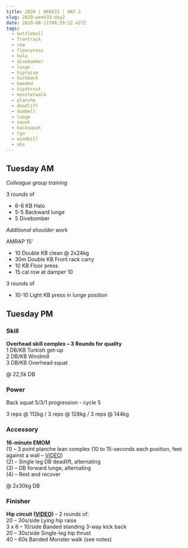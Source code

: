 ```yaml
---
title: 2020 | WEEK33 | DAY 2
slug: 2020-week33-day2
date: 2020-08-11T08:29:12.427Z
tags:
  - kettlebell
  - frontrack
  - row
  - floorpress
  - halo
  - divebomber
  - lunge
  - hipraise
  - kickback
  - banded
  - hipthrust
  - monsterwalk
  - planche
  - deadlift
  - dumbell
  - lunge
  - squat
  - backsquat
  - tgu
  - windmill
  - ohs
---
```

## Tuesday AM

*Colleague group training*

3 rounds of

* 6-6 KB Halo
* 5-5 Backward lunge
* 5 Divebomber

*Additional shoulder work*

AMRAP 15'

* 10 Double KB clean @ 2x24kg
* 30m Double KB Front rack carry
* 10 KB Floor press
* 15 cal row at damper 10

3 rounds of

* 10-10 Light KB press in lunge position

## Tuesday PM

### Skill

**Overhead skill complex – 3 Rounds for quality**\
1 DB/KB Turkish get-up\
2 DB/KB Windmill\
3 DB/KB Overhead squat

@ 22,5k DB

### Power

Back squat 5/3/1 progression - cycle 5

3 reps @ 112kg / 3 reps @ 128kg / 3 reps @ 144kg

### Accessory

**16-minute EMOM**\
(1) – 3 point planche lean complex (10 to 15-seconds each position, feet against a wall – [VIDEO](https://vimeo.com/416231909/3a58e6d6ee))\
(2) – Single leg DB deadlift, alternating\
(3) – DB forward lunge, alternating\
(4) – Rest and recover

@ 2x30kg DB

### Finisher

**Hip circuit ([VIDEO](https://vimeo.com/441781049/260da08b3f))** – 2 rounds of:\
20 – 30s/side Lying hip raise\
3 x 6 – 10/side Banded standing 3-way kick back\
20 – 30s/side Single-leg hip thrust\
40 – 60s Banded Monster walk (see notes)